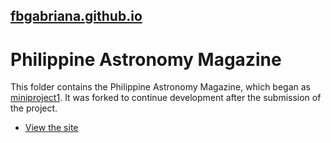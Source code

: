 ## [fbgabriana.github.io](https://fbgabriana.github.io/)

# Philippine Astronomy Magazine

This folder contains the Philippine Astronomy Magazine, which began as [miniproject1](/miniproject1/). It was forked to continue development after the submission of the project.

* [View the site](home/)

